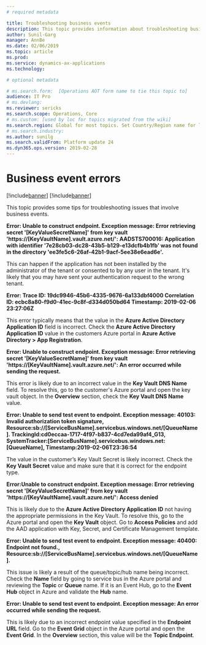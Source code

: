```yaml
---
# required metadata

title: Troubleshooting business events
description: This topic provides information about troubleshooting business events.
author: Sunil-Garg
manager: AnnBe
ms.date: 02/06/2019
ms.topic: article
ms.prod: 
ms.service: dynamics-ax-applications
ms.technology: 

# optional metadata

# ms.search.form:  [Operations AOT form name to tie this topic to]
audience: IT Pro
# ms.devlang: 
ms.reviewer: sericks
ms.search.scope: Operations, Core
# ms.custom: [used by loc for topics migrated from the wiki]
ms.search.region: Global for most topics. Set Country/Region name for localizations
# ms.search.industry: 
ms.author: sunilg
ms.search.validFrom: Platform update 24
ms.dyn365.ops.version: 2019-02-28
---
```


# Business event errors

[!include[banner](../includes/banner.md)]
[!include[banner](../includes/preview-banner.md)]

This topic provides some tips for troubleshooting issues that involve business events.

**Error: Unable to construct endpoint. Exception message: Error retrieving secret '[KeyValueSecretName]' from key vault 'https://[KeyVaultName].vault.azure.net/': AADSTS700016: Application with identifier '7e28cb03-dc28-43b5-b129-e13dcfb4b1fb' was not found in the directory 'ee3fe5c6-26af-42b1-9acf-5ee38e6ead6e'.** 

This can happen if the application has not been installed by the administrator of the tenant or consented to by any user in the tenant. It's likely that you may have sent your authentication request to the wrong tenant.

**Error: Trace ID: 19dc9946-45b6-4335-9676-6a133dbf4000 Correlation ID: ecbc8a80-f9d0-41ec-9c8f-d334d050bd64 Timestamp: 2019-02-06 23:27:06Z**

This error typically means that the value in the **Azure Active Directory Application ID** field is incorrect. Check the **Azure Active Directory Application ID** value in the customers Azure portal in **Azure Active Directory > App Registration**.

**Error: Unable to construct endpoint. Exception message: Error retrieving secret '[KeyValueSecretName]' from key vault 'https://[KeyVaultName].vault.azure.net/': An error occurred while sending the request.**

This error is likely due to an incorrect value in the **Key Vault DNS Name** field. To resolve this, go to the customer's Azure portal and open the key vault object. In the **Overview** section, check the **Key Vault DNS Name** value.

**Error: Unable to send test event to endpoint. Exception message: 40103: Invalid authorization token signature, Resource:sb://[ServiceBusName].servicebus.windows.net/[QueueName]. TrackingId:cd0eccaa-1717-4f97-b837-4cd7eda99af4_G13, SystemTracker:[ServiceBusName].servicebus.windows.net:[QueueName], Timestamp:2019-02-06T23:36:54**

The value in the customer’s Key Vault Secret is likely incorrect. Check the **Key Vault Secret** value and make sure that it is correct for the endpoint type.

**Error:Unable to construct endpoint. Exception message: Error retrieving secret '[KeyValueSecretName]' from key vault 'https://[KeyVaultName].vault.azure.net/': Access denied**

This is likely due to the **Azure Active Directory Application ID** not having the appropriate permissions in the Key Vault. To resolve this, go to the Azure portal and open the **Key Vault** object. Go to **Access Policies** and add the AAD application with Key, Secret, and Certificate Management template.

**Error: Unable to send test event to endpoint. Exception message: 40400: Endpoint not found., Resource:sb://[ServiceBusName].servicebus.windows.net/[QueueName].**

This issue is likely a result of the queue/topic/hub name being incorrect. Check the **Name** field by going to service bus in the Azure portal and reviewing the **Topic** or **Queue** name. If it is an Event Hub, go to the **Event Hub** object in Azure and validate the **Hub** name.

**Error: Unable to send test event to endpoint. Exception message: An error occurred while sending the request.**

This is likely due to an incorrect endpoint value specified in the **Endpoint URL** field. Go to the **Event Grid** object in the Azure portal and open the **Event Grid**. In the **Overview** section, this value will be the **Topic Endpoint**.
